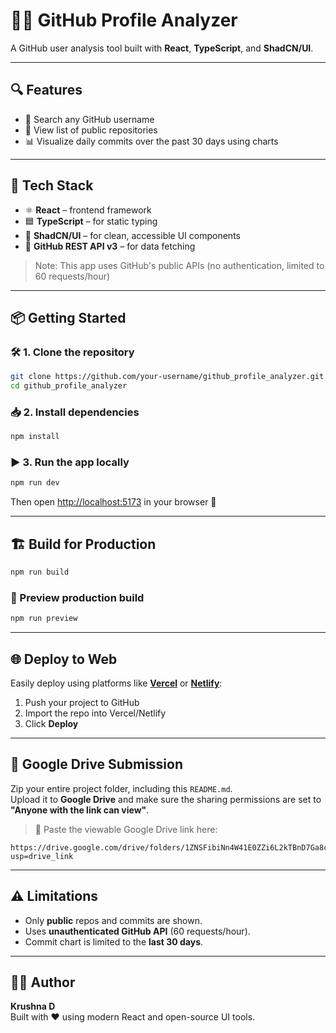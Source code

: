 # 🧑‍💻 GitHub Profile Analyzer

A GitHub user analysis tool built with **React**, **TypeScript**, and **ShadCN/UI**.

---

## 🔍 Features

- 🔎 Search any GitHub username
- 📂 View list of public repositories
- 📊 Visualize daily commits over the past 30 days using charts

---

## 🚀 Tech Stack

- ⚛️ **React** – frontend framework
- 🟦 **TypeScript** – for static typing
- 🧩 **ShadCN/UI** – for clean, accessible UI components
- 📡 **GitHub REST API v3** – for data fetching

> Note: This app uses GitHub's public APIs (no authentication, limited to 60 requests/hour)

---

## 📦 Getting Started

### 🛠️ 1. Clone the repository

```bash
git clone https://github.com/your-username/github_profile_analyzer.git
cd github_profile_analyzer
```

### 📥 2. Install dependencies

```bash
npm install
```

### ▶️ 3. Run the app locally

```bash
npm run dev
```

Then open [http://localhost:5173](http://localhost:5173) in your browser 🚀

---

## 🏗️ Build for Production

```bash
npm run build
```

### 👀 Preview production build

```bash
npm run preview
```

---

## 🌐 Deploy to Web

Easily deploy using platforms like [**Vercel**](https://vercel.com/) or [**Netlify**](https://netlify.com/):

1. Push your project to GitHub
2. Import the repo into Vercel/Netlify
3. Click **Deploy**

---

## 📁 Google Drive Submission

Zip your entire project folder, including this `README.md`.\
Upload it to **Google Drive** and make sure the sharing permissions are set to **"Anyone with the link can view"**.

> 📎 Paste the viewable Google Drive link here:

```
https://drive.google.com/drive/folders/1ZNSFibiNn4W41E0ZZi6L2kTBnD7Ga8cC?usp=drive_link
```

---

## ⚠️ Limitations

- Only **public** repos and commits are shown.
- Uses **unauthenticated GitHub API** (60 requests/hour).
- Commit chart is limited to the **last 30 days**.

---

## 👨‍💻 Author

**Krushna D**\
Built with ❤️ using modern React and open-source UI tools.